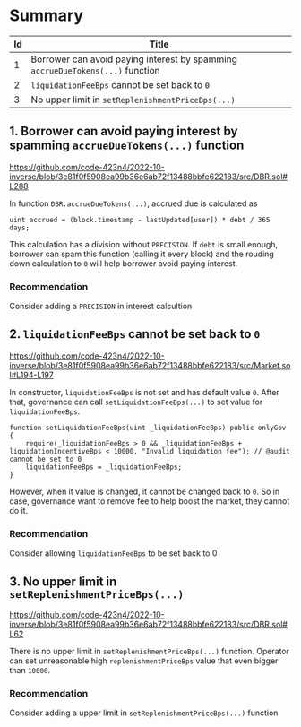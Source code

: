 # Summary

| Id | Title |
| -- | ----- |
| 1 | Borrower can avoid paying interest by spamming `accrueDueTokens(...)` function  |
| 2 | `liquidationFeeBps` cannot be set back to `0` |
| 3 | No upper limit in `setReplenishmentPriceBps(...)` |

## 1. Borrower can avoid paying interest by spamming `accrueDueTokens(...)` function 

https://github.com/code-423n4/2022-10-inverse/blob/3e81f0f5908ea99b36e6ab72f13488bbfe622183/src/DBR.sol#L288

In function `DBR.accrueDueTokens(...)`, accrued due is calculated as 
```solidity
uint accrued = (block.timestamp - lastUpdated[user]) * debt / 365 days;
```

This calculation has a division without `PRECISION`. If `debt` is small enough, borrower can spam this function (calling it every block) and the rouding down calculation to `0` will help borrower avoid paying interest.


### Recommendation
Consider adding a `PRECISION` in interest calcultion

## 2. `liquidationFeeBps` cannot be set back to `0`

https://github.com/code-423n4/2022-10-inverse/blob/3e81f0f5908ea99b36e6ab72f13488bbfe622183/src/Market.sol#L194-L197

In constructor, `liquidationFeeBps` is not set and has default value `0`. After that, governance can call `setLiquidationFeeBps(...)` to set value for `liquidationFeeBps`. 
```solidity
function setLiquidationFeeBps(uint _liquidationFeeBps) public onlyGov {
    require(_liquidationFeeBps > 0 && _liquidationFeeBps + liquidationIncentiveBps < 10000, "Invalid liquidation fee"); // @audit cannot be set to 0
    liquidationFeeBps = _liquidationFeeBps;
}
```
However, when it value is changed, it cannot be changed back to `0`. So in case, governance want to remove fee to help boost the market, they cannot do it.

### Recommendation
Consider allowing `liquidationFeeBps` to be set back to 0


## 3. No upper limit in `setReplenishmentPriceBps(...)`

https://github.com/code-423n4/2022-10-inverse/blob/3e81f0f5908ea99b36e6ab72f13488bbfe622183/src/DBR.sol#L62

There is no upper limit in `setReplenishmentPriceBps(...)` function. Operator can set unreasonable high `replenishmentPriceBps` value that even bigger than `10000`.

### Recommendation
Consider adding a upper limit in `setReplenishmentPriceBps(...)` function


